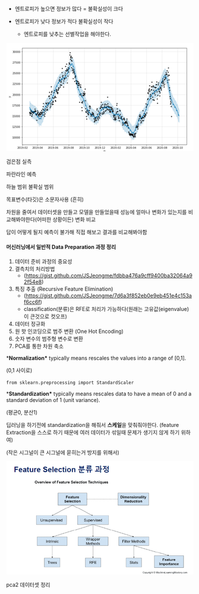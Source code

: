 - 엔트로피가 높으면 정보가 많다 = 불확실성이 크다

- 엔트로피가 낮다 정보가 적다 불확실성이 작다
  - 엔트로피를 낮추는 선별작업을 해야한다.

![image-20210610101337267](06-10.assets/image-20210610101337267.png)

검은점 실측

파란라인 예측 

하늘 범위 불확실 범위



목표변수(타깃)은 소문자사용 (흔히)





차원을 줄여서 데이터셋을 만들고 모델을 만들었을때 성능에 얼마나 변화가 있는지를 비교해봐야한다(어떠한 상황이든) 변화 비교

답이 어떻게 될지 예측이 불가해 직접 해보고 결과를 비교해봐야함



#### 머신러닝에서 일반적 Data Preparation 과정 정리



1. 데이터 준비 과정의 중요성
2. 결측치의 처리방법 
   - (https://gist.github.com/JSJeongme/fdbba476a9cff9400ba32064a92f54e8)
3. 특징 추출 (Recursive Feature Elimination)
   - (https://gist.github.com/JSJeongme/7d6a3f852eb0e9eb451e4c153af6cc6f)
   - classification(분류)은 RFE로 처리가 가능하다(원래는 고유값(eigenvalue)이 큰것으로 컷오프)
4. 데이터 정규화
5. 원 핫 인코딩으로 범주 변환 (One Hot Encoding)
6. 숫자 변수의 범주형 변수로 변환
7. PCA를 통한 차원 축소



 ***Normalization\*** typically means rescales the values into a range of [0,1]. 

(0,1 사이로)



`from sklearn.preprocessing import StandardScaler`

***Standardization\*** typically means rescales data to have a mean of 0 and a standard deviation of 1 (unit variance).

(평균0, 분산1)



딥러닝을 하기전에 standardization을 해줘서 **스케일**을 맞춰줘야한다. (feature Extraction을 스스로 하기 때문에 여러 데이터가 섞일때 문제가 생기지 않게 하기 위하여)

(작은 시그널이 큰 시그널에 묻히는거 방지를 위해서)



![image-20210610171301697](06-10.assets/image-20210610171301697.png)





pca2 데이터셋 정리


